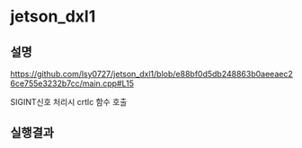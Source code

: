 # jetson_dxl1

## 설명

https://github.com/lsy0727/jetson_dxl1/blob/e88bf0d5db248863b0aeeaec26ce755e3232b7cc/main.cpp#L15

SIGINT신호 처리시 crtlc 함수 호출



## 실행결과


